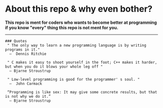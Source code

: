 # About this repo & why even bother? 
**This repo is ment for coders who wants to become better at programming if you know "every" thing this repo is not ment for you.**

---
```
### Quotes
 " The only way to learn a new programming language is by writing programs in it."
  ―  Dennis Ritchie

 " C makes it easy to shoot yourself in the foot; C++ makes it harder, but when you do it blows your whole leg off "
  ― Bjarne Stroustrup

 " Low-level programming is good for the programmer' s soul. "
  ―  John Carmack

 “Programming is like sex: It may give some concrete results, but that is not why we do it.”
  ― Bjarne Stroustrup
```
 

